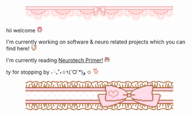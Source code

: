 <p align="center">
  <img src="./img/banner1.gif" width="400">
</p>

hii welcome <img src="./img/welcome.gif" width="15">

I'm currently working on software &
neuro related projects which you
can find here! <img src="./img/nodnod.gif" width="15">

I'm currently reading
<a href="https://www.goodreads.com/book/show/59784109-the-neurotech-primer">Neurotech Primer!</a>
<img src="./img/yeahhh.webp" width="15">

ty for stopping by
˖ ࣪‧₊˚⋆✩٩(ˊᗜˋ*)و ✩
<img src="./img/bye.gif" width="15">

<p align="center">
  <img src="./img/bannerbottom.gif" width="400">
</p>

